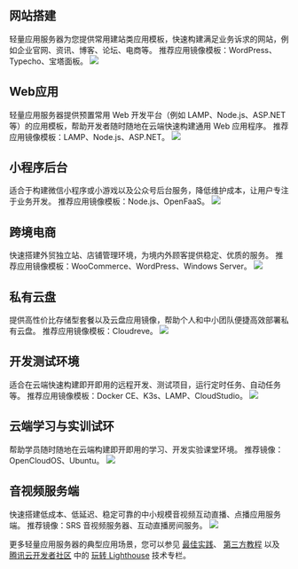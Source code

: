 ## 网站搭建
轻量应用服务器为您提供常用建站类应用模板，快速构建满足业务诉求的网站，例如企业官网、资讯、博客、论坛、电商等。
推荐应用镜像模板：WordPress、Typecho、宝塔面板。
![](https://qcloudimg.tencent-cloud.cn/raw/8deb25e0a4a70f56cf27c02ebae4e614.png)

## Web应用
轻量应用服务器提供预置常用 Web 开发平台（例如 LAMP、Node.js、ASP.NET等）的应用模板，帮助开发者随时随地在云端快速构建通用 Web 应用程序。
推荐应用镜像模板：LAMP、Node.js、ASP.NET。
![](https://qcloudimg.tencent-cloud.cn/raw/6f956e68770050e81633c9c73899ba9c.png)

## 小程序后台
适合于构建微信小程序或小游戏以及公众号后台服务，降低维护成本，让用户专注于业务开发。
推荐应用镜像模板：Node.js、OpenFaaS。
![](https://qcloudimg.tencent-cloud.cn/raw/dd6e804bb3d6fcd46660b2923a113b31.png)

## 跨境电商
快速搭建外贸独立站、店铺管理环境，为境内外顾客提供稳定、优质的服务。
推荐应用镜像模板：WooCommerce、WordPress、Windows Server。
![](https://qcloudimg.tencent-cloud.cn/raw/7bf8c212184d0231917c5fb4d12c41fb.png)

## 私有云盘
提供高性价比存储型套餐以及云盘应用镜像，帮助个人和中小团队便捷高效部署私有云盘。
推荐应用镜像模板：Cloudreve。
![](https://qcloudimg.tencent-cloud.cn/raw/e3c9d749898f70c5e9e49f4c92efffce.png)

## 开发测试环境
适合在云端快速构建即开即用的远程开发、测试项目，运行定时任务、自动任务等。
推荐应用镜像模板：Docker CE、K3s、LAMP、CloudStudio。
![](https://qcloudimg.tencent-cloud.cn/raw/200862bc4c6995effa07ad6218e8e1a8.png)

## 云端学习与实训试环
帮助学员随时随地在云端构建即开即用的学习、开发实验课堂环境。
推荐镜像：OpenCloudOS、Ubuntu。
![](https://qcloudimg.tencent-cloud.cn/raw/3e9e33253984ae0b06176731eea9a732.png)

## 音视频服务端
快速搭建低成本、低延迟、稳定可靠的中小规模音视频互动直播、点播应用服务端。
推荐镜像：SRS 音视频服务器、互动直播房间服务。
![](https://qcloudimg.tencent-cloud.cn/raw/cb03f17311865c444dc785f4b54199c3.png)

更多轻量应用服务器的典型应用场景，您可以参见 [最佳实践](https://cloud.tencent.com/document/product/1207/45116)、 [第三方教程](https://cloud.tencent.com/document/product/1207/58793) 以及 [腾讯云开发者社区](https://cloud.tencent.com/developer) 中的 [玩转 Lighthouse](https://cloud.tencent.com/developer/column/94914) 技术专栏。
